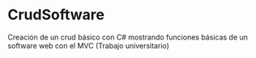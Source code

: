 # CrudSoftware
Creación de un crud básico con C# mostrando funciones básicas de un software web con el MVC (Trabajo universitario)
